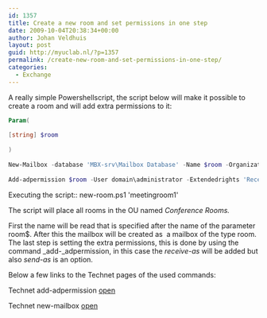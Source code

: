 ```yaml
---
id: 1357
title: Create a new room and set permissions in one step
date: 2009-10-04T20:38:34+00:00
author: Johan Veldhuis
layout: post
guid: http://myuclab.nl/?p=1357
permalink: /create-new-room-and-set-permissions-in-one-step/
categories:
  - Exchange
---
```

A really simple Powershellscript, the script below will make it possible to create a room and will add extra permissions to it:

```PowerShell
Param(
  
[string] $room
  
)
  
New-Mailbox -database 'MBX-srv\Mailbox Database' -Name $room -OrganizationalUnit 'Conference Rooms' -DisplayName $room -UserPrincipalName room@domain.local -Room
  
Add-adpermission $room -User domain\administrator -Extendedrights 'Receive-As&#8221;
```

Executing the script:: new-room.ps1 'meetingroom1'

The script will place all rooms in the OU named _Conference Rooms._ 

First the name will be read that is specified after the name of the parameter room$. After this the mailbox will be created as  a mailbox of the type room. The last step is setting the extra permissions, this is done by using the command _add-_adpermission, in this case the _receive-as_ will be added but also _send-as_ is an option.

Below a few links to the Technet pages of the used commands:

Technet add-adpermission <a href="http://technet.microsoft.com/en-us/library/bb124403.aspx" target="_blank">open</a>
  
Technet new-mailbox <a href="http://technet.microsoft.com/en-us/library/aa997663.aspx" target="_blank">open</a>